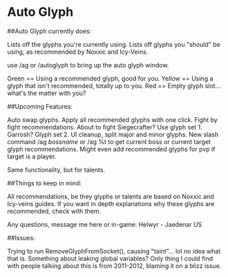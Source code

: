 Auto Glyph
=========

##Auto Glyph currently does:

Lists off the glyphs you're currently using.
Lists off glyphs you "should" be using, as recommended by Noxxic and Icy-Veins.

use /ag or /autoglyph to bring up the auto glyph window.

Green == Using a recommended glyph, good for you.
Yellow == Using a glyph that isn't recommended, totally up to you.
Red == Empty glyph slot... what's the matter with you?

##Upcoming Features:

Auto swap glyphs. Apply all recommended glyphs with one click.
Fight by fight recommendations. About to fight Siegecrafter? Use glyph set 1. Garrosh? Glyph set 2.
UI cleanup, split major and minor glyphs.
New slash command /ag *bossname* or /ag %t to get current boss or current target glyph recommendations. Might even add recommended glyphs for pvp if target is a player.

Same functionality, but for talents.

##Things to keep in mind:

All recommendations, be they glyphs or talents are based on Noxxic and Icy-veins guides. If you want in depth explanations why these glyphs are recommended, check with them.

Any questions, message me here or in-game: Helwyr - Jaedenar US

##Issues:

Trying to run RemoveGlyphFromSocket(), causing "taint"... lol no idea what that is. Something about leaking global variables? Only thing I could find with people talking about this is from 2011-2012, blaming it on a blizz issue.
